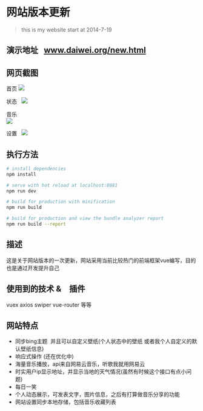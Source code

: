 # 网站版本更新

> this is my website start at 2014-7-19

## 演示地址   www.daiwei.org/new.html

## 网页截图

首页
![](https://github.com/IFmiss/vue-website/blob/master/static/testimg/w1.jpg)

状态  
![](https://github.com/IFmiss/vue-website/blob/master/static/testimg/w2.jpg)

音乐  
![](https://github.com/IFmiss/vue-website/blob/master/static/testimg/w3.jpg)

设置  
![](https://github.com/IFmiss/vue-website/blob/master/static/testimg/w4.jpg)


## 执行方法

``` bash
# install dependencies
npm install

# serve with hot reload at localhost:8081
npm run dev

# build for production with minification
npm run build

# build for production and view the bundle analyzer report
npm run build --report
```

## 描述
这是关于网站版本的一次更新，网站采用当前比较热门的前端框架vue编写，目的也是通过开发提升自己

## 使用到的技术 &　插件
vuex  axios swiper vue-router 等等

## 网站特点
* 同步bing主题  并且可以自定义壁纸(个人状态中的壁纸 或者我个人自定义的默认壁纸信息)
* 响应式操作 (还在优化中)
* 海量音乐播放，api来自网易云音乐，听歌我就用网易云
* 时实用户ip显示地址，并显示当地的天气情况(虽然有时候这个接口有点小问题)
* 每日一笑
* 个人动态展示，可发表文字，图片信息，之后有打算做音乐分享的功能
* 网站设置同步本地存储，包括音乐收藏列表


